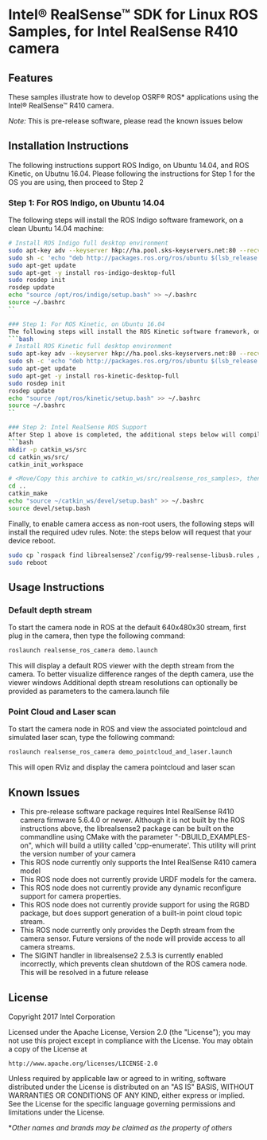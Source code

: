 # Intel® RealSense™ SDK for Linux ROS Samples, for Intel RealSense R410 camera 

## Features
These samples illustrate how to develop OSRF&reg; ROS* applications using the Intel® RealSense™ R410 camera. 

*Note:* This is pre-release software, please read the known issues below

## Installation Instructions

The following instructions support ROS Indigo, on Ubuntu 14.04, and ROS Kinetic, on Ubutnu 16.04.  Please following the instructions for Step 1 for the OS you are using, then proceed to Step 2

### Step 1: For ROS Indigo, on Ubuntu 14.04

The following steps will install the ROS Indigo software framework, on a clean Ubuntu 14.04 machine:
```bash
# Install ROS Indigo full desktop environment
sudo apt-key adv --keyserver hkp://ha.pool.sks-keyservers.net:80 --recv-key 421C365BD9FF1F717815A3895523BAEEB01FA116
sudo sh -c 'echo "deb http://packages.ros.org/ros/ubuntu $(lsb_release -sc) main" > /etc/apt/sources.list.d/ros-latest.list'
sudo apt-get update
sudo apt-get -y install ros-indigo-desktop-full
sudo rosdep init
rosdep update
echo "source /opt/ros/indigo/setup.bash" >> ~/.bashrc
source ~/.bashrc
``

### Step 1: For ROS Kinetic, on Ubuntu 16.04
The following steps will install the ROS Kinetic software framework, on a clean Ubuntu 16.04 machine:
```bash
# Install ROS Kinetic full desktop environment
sudo apt-key adv --keyserver hkp://ha.pool.sks-keyservers.net:80 --recv-key 421C365BD9FF1F717815A3895523BAEEB01FA116
sudo sh -c 'echo "deb http://packages.ros.org/ros/ubuntu $(lsb_release -sc) main" > /etc/apt/sources.list.d/ros-latest.list'
sudo apt-get update
sudo apt-get -y install ros-kinetic-desktop-full
sudo rosdep init
rosdep update
echo "source /opt/ros/kinetic/setup.bash" >> ~/.bashrc
source ~/.bashrc
``

### Step 2: Intel RealSense ROS Support
After Step 1 above is completed, the additional steps below will compile support for the Intel RealSense R410 camera, from source:
```bash
mkdir -p catkin_ws/src
cd catkin_ws/src/
catkin_init_workspace 

# <Move/Copy this archive to catkin_ws/src/realsense_ros_samples>, then continue the steps below
cd ..
catkin_make
echo "source ~/catkin_ws/devel/setup.bash" >> ~/.bashrc
source devel/setup.bash
```

Finally, to enable camera access as non-root users, the following steps will install the required udev rules.  Note: the steps below will request that your device reboot.
```bash
sudo cp `rospack find librealsense2`/config/99-realsense-libusb.rules /etc/udev/rules.d/
sudo reboot
```

## Usage Instructions

### Default depth stream
To start the camera node in ROS at the default 640x480x30 stream, first plug in the camera, then type the following command:

```bash
roslaunch realsense_ros_camera demo.launch
```

This will display a default ROS viewer with the depth stream from the camera.  To better visualize difference ranges of the depth camera, use the viewer windows 
Additional depth stream resolutions can optionally be provided as parameters to the camera.launch file

### Point Cloud and Laser scan 

To start the camera node in ROS and view the associated pointcloud and simulated laser scan, type the following command:

```bash
roslaunch realsense_ros_camera demo_pointcloud_and_laser.launch
```

This will open RViz and display the camera pointcloud and laser scan


## Known Issues
* This pre-release software package requires Intel RealSense R410 camera firmware 5.6.4.0 or newer.  Although it is not built by the ROS instructions above, the librealsense2 package can be built on the commandline using CMake with the parameter "-DBUILD_EXAMPLES-on", which will build a utility called 'cpp-enumerate'.  This utility will print the version number of your camera
* This ROS node currently only supports the Intel RealSense R410 camera model
* This ROS node does not currently provide URDF models for the camera.
* This ROS node does not currently provide any dynamic reconfigure support for camera properties.
* This ROS node does not currently provide support for using the RGBD package, but does support generation of a built-in point cloud topic stream.
* This ROS node currently only provides the Depth stream from the camera sensor.  Future versions of the node will provide access to all camera streams.
* The SIGINT handler in librealsense2 2.5.3 is currently enabled incorrectly, which prevents clean shutdown of the ROS camera node.  This will be resolved in a future release


## License
Copyright 2017 Intel Corporation

Licensed under the Apache License, Version 2.0 (the "License");
you may not use this project except in compliance with the License.
You may obtain a copy of the License at

    http://www.apache.org/licenses/LICENSE-2.0

Unless required by applicable law or agreed to in writing, software
distributed under the License is distributed on an "AS IS" BASIS,
WITHOUT WARRANTIES OR CONDITIONS OF ANY KIND, either express or implied.
See the License for the specific language governing permissions and
limitations under the License.

**Other names and brands may be claimed as the property of others*
